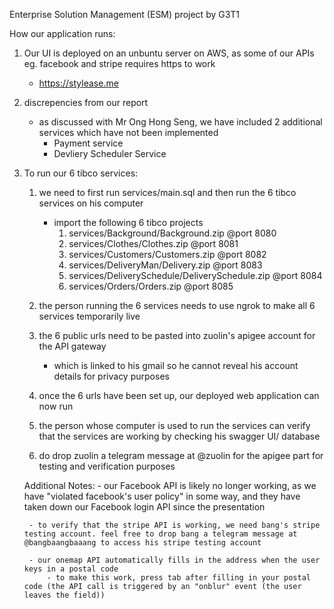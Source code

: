 Enterprise Solution Management (ESM) project by G3T1

How our application runs:

1) Our UI is deployed on an unbuntu server on AWS, as some of our APIs eg. facebook and stripe requires https to work
    - https://stylease.me

2) discrepencies from our report
    - as discussed with Mr Ong Hong Seng, we have included 2 additional services which have not been implemented 
        - Payment service
        - Devliery Scheduler Service

3) To run our 6 tibco services:
    1) we need to first run services/main.sql and then run the 6 tibco services on his computer
        
        - import the following 6 tibco projects
            1) services/Background/Background.zip @port 8080
            2) services/Clothes/Clothes.zip @port 8081
            3) services/Customers/Customers.zip @port 8082
            4) services/DeliveryMan/Delivery.zip @port 8083
            5) services/DeliverySchedule/DeliverySchedule.zip @port 8084
            6) services/Orders/Orders.zip @port 8085

    2) the person running the 6 services needs to use ngrok to make all 6 services temporarily live
    3) the 6 public urls need to be pasted into zuolin's apigee account for the API gateway 
        - which is linked to his gmail so he cannot reveal his account details for privacy purposes
    4) once the 6 urls have been set up, our deployed web application can now run
    5) the person whose computer is used to run the services can verify that the services are working by checking his swagger UI/ database
    6) do drop zuolin a telegram message at @zuolin for the apigee part for testing and verification purposes

 
    Additional Notes:
        - our Facebook API is likely no longer working, as we have "violated facebook's user policy" in some way, and they have taken down our Facebook login API since the presentation
        
        - to verify that the stripe API is working, we need bang's stripe testing account. feel free to drop bang a telegram message at @bangbaangbaaang to access his stripe testing account

        - our onemap API automatically fills in the address when the user keys in a postal code
            - to make this work, press tab after filling in your postal code (the API call is triggered by an "onblur" event (the user leaves the field))
    
